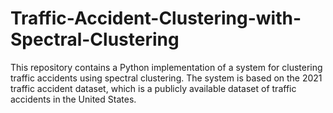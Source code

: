 # Traffic-Accident-Clustering-with-Spectral-Clustering
This repository contains a Python implementation of a system for clustering traffic accidents using spectral clustering. The system is based on the 2021 traffic accident dataset, which is a publicly available dataset of traffic accidents in the United States.
